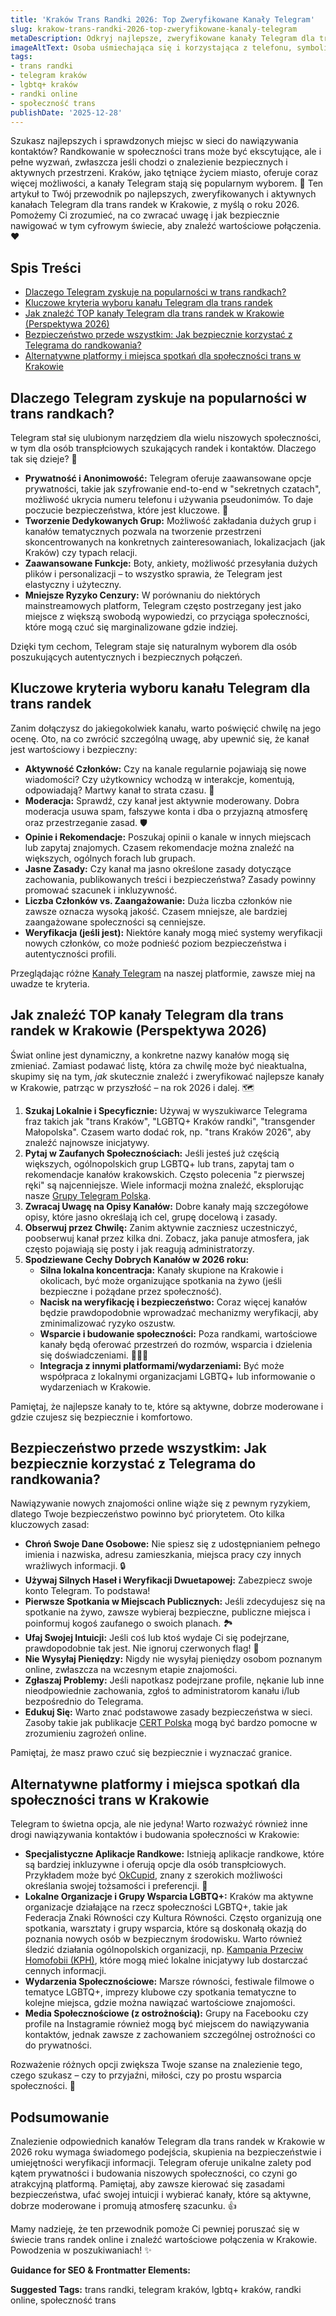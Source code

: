 ```yaml
---
title: 'Kraków Trans Randki 2026: Top Zweryfikowane Kanały Telegram'
slug: krakow-trans-randki-2026-top-zweryfikowane-kanaly-telegram
metaDescription: Odkryj najlepsze, zweryfikowane kanały Telegram dla trans randek w Krakowie na 2026! Porady, bezpieczeństwo i jak znaleźć aktywne społeczności.
imageAltText: Osoba uśmiechająca się i korzystająca z telefonu, symbolizująca trans randki online przez Telegram w Krakowie.
tags:
- trans randki
- telegram kraków
- lgbtq+ kraków
- randki online
- społeczność trans
publishDate: '2025-12-28'
---
```


Szukasz najlepszych i sprawdzonych miejsc w sieci do nawiązywania kontaktów? Randkowanie w społeczności trans może być ekscytujące, ale i pełne wyzwań, zwłaszcza jeśli chodzi o znalezienie bezpiecznych i aktywnych przestrzeni. Kraków, jako tętniące życiem miasto, oferuje coraz więcej możliwości, a kanały Telegram stają się popularnym wyborem. 🤩 Ten artykuł to Twój przewodnik po najlepszych, zweryfikowanych i aktywnych kanałach Telegram dla trans randek w Krakowie, z myślą o roku 2026. Pomożemy Ci zrozumieć, na co zwracać uwagę i jak bezpiecznie nawigować w tym cyfrowym świecie, aby znaleźć wartościowe połączenia. ❤️

## Spis Treści

- [Dlaczego Telegram zyskuje na popularności w trans randkach?](#dlaczego-telegram-zyskuje-na-popularnosci-w-trans-randkach)
- [Kluczowe kryteria wyboru kanału Telegram dla trans randek](#kluczowe-kryteria-wyboru-kanalu-telegram-dla-trans-randek)
- [Jak znaleźć TOP kanały Telegram dla trans randek w Krakowie (Perspektywa 2026)](#jak-znalezc-top-kanaly-telegram-dla-trans-randek-w-krakowie-perspektywa-2026)
- [Bezpieczeństwo przede wszystkim: Jak bezpiecznie korzystać z Telegrama do randkowania?](#bezpieczenstwo-przede-wszystkim-jak-bezpiecznie-korzystac-z-telegrama-do-randkowania)
- [Alternatywne platformy i miejsca spotkań dla społeczności trans w Krakowie](#alternatywne-platformy-i-miejsca-spotkan-dla-spolecznosci-trans-w-krakowie)

## Dlaczego Telegram zyskuje na popularności w trans randkach?

Telegram stał się ulubionym narzędziem dla wielu niszowych społeczności, w tym dla osób transpłciowych szukających randek i kontaktów. Dlaczego tak się dzieje? 🤔

*   **Prywatność i Anonimowość:** Telegram oferuje zaawansowane opcje prywatności, takie jak szyfrowanie end-to-end w "sekretnych czatach", możliwość ukrycia numeru telefonu i używania pseudonimów. To daje poczucie bezpieczeństwa, które jest kluczowe. 🤫
*   **Tworzenie Dedykowanych Grup:** Możliwość zakładania dużych grup i kanałów tematycznych pozwala na tworzenie przestrzeni skoncentrowanych na konkretnych zainteresowaniach, lokalizacjach (jak Kraków) czy typach relacji.
*   **Zaawansowane Funkcje:** Boty, ankiety, możliwość przesyłania dużych plików i personalizacji – to wszystko sprawia, że Telegram jest elastyczny i użyteczny.
*   **Mniejsze Ryzyko Cenzury:** W porównaniu do niektórych mainstreamowych platform, Telegram często postrzegany jest jako miejsce z większą swobodą wypowiedzi, co przyciąga społeczności, które mogą czuć się marginalizowane gdzie indziej.

Dzięki tym cechom, Telegram staje się naturalnym wyborem dla osób poszukujących autentycznych i bezpiecznych połączeń.

## Kluczowe kryteria wyboru kanału Telegram dla trans randek

Zanim dołączysz do jakiegokolwiek kanału, warto poświęcić chwilę na jego ocenę. Oto, na co zwrócić szczególną uwagę, aby upewnić się, że kanał jest wartościowy i bezpieczny:

*   **Aktywność Członków:** Czy na kanale regularnie pojawiają się nowe wiadomości? Czy użytkownicy wchodzą w interakcje, komentują, odpowiadają? Martwy kanał to strata czasu. 💬
*   **Moderacja:** Sprawdź, czy kanał jest aktywnie moderowany. Dobra moderacja usuwa spam, fałszywe konta i dba o przyjazną atmosferę oraz przestrzeganie zasad. 🛡️
*   **Opinie i Rekomendacje:** Poszukaj opinii o kanale w innych miejscach lub zapytaj znajomych. Czasem rekomendacje można znaleźć na większych, ogólnych forach lub grupach.
*   **Jasne Zasady:** Czy kanał ma jasno określone zasady dotyczące zachowania, publikowanych treści i bezpieczeństwa? Zasady powinny promować szacunek i inkluzywność.
*   **Liczba Członków vs. Zaangażowanie:** Duża liczba członków nie zawsze oznacza wysoką jakość. Czasem mniejsze, ale bardziej zaangażowane społeczności są cenniejsze.
*   **Weryfikacja (jeśli jest):** Niektóre kanały mogą mieć systemy weryfikacji nowych członków, co może podnieść poziom bezpieczeństwa i autentyczności profili.

Przeglądając różne [Kanały Telegram](/kanaly) na naszej platformie, zawsze miej na uwadze te kryteria.

## Jak znaleźć TOP kanały Telegram dla trans randek w Krakowie (Perspektywa 2026)

Świat online jest dynamiczny, a konkretne nazwy kanałów mogą się zmieniać. Zamiast podawać listę, która za chwilę może być nieaktualna, skupimy się na tym, *jak* skutecznie znaleźć i zweryfikować najlepsze kanały w Krakowie, patrząc w przyszłość – na rok 2026 i dalej. 🗺️

1.  **Szukaj Lokalnie i Specyficznie:** Używaj w wyszukiwarce Telegrama fraz takich jak "trans Kraków", "LGBTQ+ Kraków randki", "transgender Małopolska". Czasem warto dodać rok, np. "trans Kraków 2026", aby znaleźć najnowsze inicjatywy.
2.  **Pytaj w Zaufanych Społecznościach:** Jeśli jesteś już częścią większych, ogólnopolskich grup LGBTQ+ lub trans, zapytaj tam o rekomendacje kanałów krakowskich. Często polecenia "z pierwszej ręki" są najcenniejsze. Wiele informacji można znaleźć, eksplorując nasze [Grupy Telegram Polska](/grupy).
3.  **Zwracaj Uwagę na Opisy Kanałów:** Dobre kanały mają szczegółowe opisy, które jasno określają ich cel, grupę docelową i zasady.
4.  **Obserwuj przez Chwilę:** Zanim aktywnie zaczniesz uczestniczyć, poobserwuj kanał przez kilka dni. Zobacz, jaka panuje atmosfera, jak często pojawiają się posty i jak reagują administratorzy.
5.  **Spodziewane Cechy Dobrych Kanałów w 2026 roku:**
    *   **Silna lokalna koncentracja:** Kanały skupione na Krakowie i okolicach, być może organizujące spotkania na żywo (jeśli bezpieczne i pożądane przez społeczność).
    *   **Nacisk na weryfikację i bezpieczeństwo:** Coraz więcej kanałów będzie prawdopodobnie wprowadzać mechanizmy weryfikacji, aby zminimalizować ryzyko oszustw.
    *   **Wsparcie i budowanie społeczności:** Poza randkami, wartościowe kanały będą oferować przestrzeń do rozmów, wsparcia i dzielenia się doświadczeniami. 🏳️‍⚧️💖
    *   **Integracja z innymi platformami/wydarzeniami:** Być może współpraca z lokalnymi organizacjami LGBTQ+ lub informowanie o wydarzeniach w Krakowie.

Pamiętaj, że najlepsze kanały to te, które są aktywne, dobrze moderowane i gdzie czujesz się bezpiecznie i komfortowo.

## Bezpieczeństwo przede wszystkim: Jak bezpiecznie korzystać z Telegrama do randkowania?

Nawiązywanie nowych znajomości online wiąże się z pewnym ryzykiem, dlatego Twoje bezpieczeństwo powinno być priorytetem. Oto kilka kluczowych zasad:

*   **Chroń Swoje Dane Osobowe:** Nie spiesz się z udostępnianiem pełnego imienia i nazwiska, adresu zamieszkania, miejsca pracy czy innych wrażliwych informacji. 🔒
*   **Używaj Silnych Haseł i Weryfikacji Dwuetapowej:** Zabezpiecz swoje konto Telegram. To podstawa!
*   **Pierwsze Spotkania w Miejscach Publicznych:** Jeśli zdecydujesz się na spotkanie na żywo, zawsze wybieraj bezpieczne, publiczne miejsca i poinformuj kogoś zaufanego o swoich planach. 🏞️
*   **Ufaj Swojej Intuicji:** Jeśli coś lub ktoś wydaje Ci się podejrzane, prawdopodobnie tak jest. Nie ignoruj czerwonych flag! 🚩
*   **Nie Wysyłaj Pieniędzy:** Nigdy nie wysyłaj pieniędzy osobom poznanym online, zwłaszcza na wczesnym etapie znajomości.
*   **Zgłaszaj Problemy:** Jeśli napotkasz podejrzane profile, nękanie lub inne nieodpowiednie zachowania, zgłoś to administratorom kanału i/lub bezpośrednio do Telegrama.
*   **Edukuj Się:** Warto znać podstawowe zasady bezpieczeństwa w sieci. Zasoby takie jak publikacje [CERT Polska](https://www.cert.pl/ouch/) mogą być bardzo pomocne w zrozumieniu zagrożeń online.

Pamiętaj, że masz prawo czuć się bezpiecznie i wyznaczać granice.

## Alternatywne platformy i miejsca spotkań dla społeczności trans w Krakowie

Telegram to świetna opcja, ale nie jedyna! Warto rozważyć również inne drogi nawiązywania kontaktów i budowania społeczności w Krakowie:

*   **Specjalistyczne Aplikacje Randkowe:** Istnieją aplikacje randkowe, które są bardziej inkluzywne i oferują opcje dla osób transpłciowych. Przykładem może być [OkCupid](https://www.okcupid.com), znany z szerokich możliwości określania swojej tożsamości i preferencji. 📱
*   **Lokalne Organizacje i Grupy Wsparcia LGBTQ+:** Kraków ma aktywne organizacje działające na rzecz społeczności LGBTQ+, takie jak Federacja Znaki Równości czy Kultura Równości. Często organizują one spotkania, warsztaty i grupy wsparcia, które są doskonałą okazją do poznania nowych osób w bezpiecznym środowisku. Warto również śledzić działania ogólnopolskich organizacji, np. [Kampania Przeciw Homofobii (KPH)](https://kph.org.pl), które mogą mieć lokalne inicjatywy lub dostarczać cennych informacji.
*   **Wydarzenia Społecznościowe:** Marsze równości, festiwale filmowe o tematyce LGBTQ+, imprezy klubowe czy spotkania tematyczne to kolejne miejsca, gdzie można nawiązać wartościowe znajomości.
*   **Media Społecznościowe (z ostrożnością):** Grupy na Facebooku czy profile na Instagramie również mogą być miejscem do nawiązywania kontaktów, jednak zawsze z zachowaniem szczególnej ostrożności co do prywatności.

Rozważenie różnych opcji zwiększa Twoje szanse na znalezienie tego, czego szukasz – czy to przyjaźni, miłości, czy po prostu wsparcia społeczności. 🌟

## Podsumowanie

Znalezienie odpowiednich kanałów Telegram dla trans randek w Krakowie w 2026 roku wymaga świadomego podejścia, skupienia na bezpieczeństwie i umiejętności weryfikacji informacji. Telegram oferuje unikalne zalety pod kątem prywatności i budowania niszowych społeczności, co czyni go atrakcyjną platformą. Pamiętaj, aby zawsze kierować się zasadami bezpieczeństwa, ufać swojej intuicji i wybierać kanały, które są aktywne, dobrze moderowane i promują atmosferę szacunku. 👍

Mamy nadzieję, że ten przewodnik pomoże Ci pewniej poruszać się w świecie trans randek online i znaleźć wartościowe połączenia w Krakowie. Powodzenia w poszukiwaniach! ✨

**Guidance for SEO & Frontmatter Elements:**




**Suggested Tags:**
trans randki, telegram kraków, lgbtq+ kraków, randki online, społeczność trans
